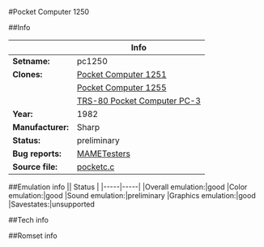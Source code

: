 #Pocket Computer 1250

##Info

||Info|
|-----|-----|
|**Setname:**|pc1250
|**Clones:**|[Pocket Computer 1251](pc1251.md)
||[Pocket Computer 1255](pc1255.md)
||[TRS-80 Pocket Computer PC-3](trs80pc3.md)
|**Year:**|1982
|**Manufacturer:**|Sharp
|**Status:**|preliminary
|**Bug reports:**|[MAMETesters](http://mametesters.org/view_all_set.php?type=1&temporary=y&search=pocketc.c)
|**Source file:**|[pocketc.c](https://github.com/mamedev/mame/blob/master/src/mess/drivers/pocketc.c)

##Emulation info
|| Status |
|-----|-----|
|Overall emulation:|good
|Color emulation:|good
|Sound emulation:|preliminary
|Graphics emulation:|good
|Savestates:|unsupported

##Tech info

##Romset info

<!--- START OF EDITED COMMENT DO NOT TOUCH TEXT ABOVE-->
